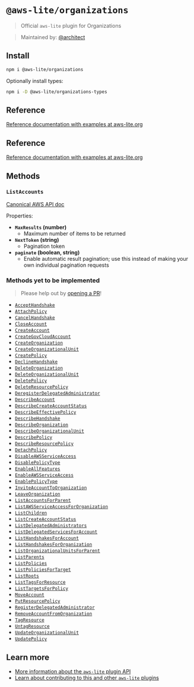 # `@aws-lite/organizations`

> Official `aws-lite` plugin for Organizations

> Maintained by: [@architect](https://github.com/architect)


## Install

```sh
npm i @aws-lite/organizations
```

Optionally install types:

```sh
npm i -D @aws-lite/organizations-types
```


## Reference

[Reference documentation with examples at aws-lite.org](https://aws-lite.org/services/organizations)


## Reference

[Reference documentation with examples at aws-lite.org](https://aws-lite.org/services/organizations)


## Methods

<!-- ! Do not remove METHOD_DOCS_START / METHOD_DOCS_END ! -->
<!-- METHOD_DOCS_START -->
### `ListAccounts`

[Canonical AWS API doc](https://docs.aws.amazon.com/organizations/latest/APIReference/API_ListAccounts.html)

Properties:
- **`MaxResults` (number)**
  - Maximum number of items to be returned
- **`NextToken` (string)**
  - Pagination token
- **`paginate` (boolean, string)**
  - Enable automatic result pagination; use this instead of making your own individual pagination requests


### Methods yet to be implemented

> Please help out by [opening a PR](https://github.com/aws-lite/aws-lite#authoring-aws-lite-plugins)!

- [`AcceptHandshake`](https://docs.aws.amazon.com/organizations/latest/APIReference/API_AcceptHandshake.html)
- [`AttachPolicy`](https://docs.aws.amazon.com/organizations/latest/APIReference/API_AttachPolicy.html)
- [`CancelHandshake`](https://docs.aws.amazon.com/organizations/latest/APIReference/API_CancelHandshake.html)
- [`CloseAccount`](https://docs.aws.amazon.com/organizations/latest/APIReference/API_CloseAccount.html)
- [`CreateAccount`](https://docs.aws.amazon.com/organizations/latest/APIReference/API_CreateAccount.html)
- [`CreateGovCloudAccount`](https://docs.aws.amazon.com/organizations/latest/APIReference/API_CreateGovCloudAccount.html)
- [`CreateOrganization`](https://docs.aws.amazon.com/organizations/latest/APIReference/API_CreateOrganization.html)
- [`CreateOrganizationalUnit`](https://docs.aws.amazon.com/organizations/latest/APIReference/API_CreateOrganizationalUnit.html)
- [`CreatePolicy`](https://docs.aws.amazon.com/organizations/latest/APIReference/API_CreatePolicy.html)
- [`DeclineHandshake`](https://docs.aws.amazon.com/organizations/latest/APIReference/API_DeclineHandshake.html)
- [`DeleteOrganization`](https://docs.aws.amazon.com/organizations/latest/APIReference/API_DeleteOrganization.html)
- [`DeleteOrganizationalUnit`](https://docs.aws.amazon.com/organizations/latest/APIReference/API_DeleteOrganizationalUnit.html)
- [`DeletePolicy`](https://docs.aws.amazon.com/organizations/latest/APIReference/API_DeletePolicy.html)
- [`DeleteResourcePolicy`](https://docs.aws.amazon.com/organizations/latest/APIReference/API_DeleteResourcePolicy.html)
- [`DeregisterDelegatedAdministrator`](https://docs.aws.amazon.com/organizations/latest/APIReference/API_DeregisterDelegatedAdministrator.html)
- [`DescribeAccount`](https://docs.aws.amazon.com/organizations/latest/APIReference/API_DescribeAccount.html)
- [`DescribeCreateAccountStatus`](https://docs.aws.amazon.com/organizations/latest/APIReference/API_DescribeCreateAccountStatus.html)
- [`DescribeEffectivePolicy`](https://docs.aws.amazon.com/organizations/latest/APIReference/API_DescribeEffectivePolicy.html)
- [`DescribeHandshake`](https://docs.aws.amazon.com/organizations/latest/APIReference/API_DescribeHandshake.html)
- [`DescribeOrganization`](https://docs.aws.amazon.com/organizations/latest/APIReference/API_DescribeOrganization.html)
- [`DescribeOrganizationalUnit`](https://docs.aws.amazon.com/organizations/latest/APIReference/API_DescribeOrganizationalUnit.html)
- [`DescribePolicy`](https://docs.aws.amazon.com/organizations/latest/APIReference/API_DescribePolicy.html)
- [`DescribeResourcePolicy`](https://docs.aws.amazon.com/organizations/latest/APIReference/API_DescribeResourcePolicy.html)
- [`DetachPolicy`](https://docs.aws.amazon.com/organizations/latest/APIReference/API_DetachPolicy.html)
- [`DisableAWSServiceAccess`](https://docs.aws.amazon.com/organizations/latest/APIReference/API_DisableAWSServiceAccess.html)
- [`DisablePolicyType`](https://docs.aws.amazon.com/organizations/latest/APIReference/API_DisablePolicyType.html)
- [`EnableAllFeatures`](https://docs.aws.amazon.com/organizations/latest/APIReference/API_EnableAllFeatures.html)
- [`EnableAWSServiceAccess`](https://docs.aws.amazon.com/organizations/latest/APIReference/API_EnableAWSServiceAccess.html)
- [`EnablePolicyType`](https://docs.aws.amazon.com/organizations/latest/APIReference/API_EnablePolicyType.html)
- [`InviteAccountToOrganization`](https://docs.aws.amazon.com/organizations/latest/APIReference/API_InviteAccountToOrganization.html)
- [`LeaveOrganization`](https://docs.aws.amazon.com/organizations/latest/APIReference/API_LeaveOrganization.html)
- [`ListAccountsForParent`](https://docs.aws.amazon.com/organizations/latest/APIReference/API_ListAccountsForParent.html)
- [`ListAWSServiceAccessForOrganization`](https://docs.aws.amazon.com/organizations/latest/APIReference/API_ListAWSServiceAccessForOrganization.html)
- [`ListChildren`](https://docs.aws.amazon.com/organizations/latest/APIReference/API_ListChildren.html)
- [`ListCreateAccountStatus`](https://docs.aws.amazon.com/organizations/latest/APIReference/API_ListCreateAccountStatus.html)
- [`ListDelegatedAdministrators`](https://docs.aws.amazon.com/organizations/latest/APIReference/API_ListDelegatedAdministrators.html)
- [`ListDelegatedServicesForAccount`](https://docs.aws.amazon.com/organizations/latest/APIReference/API_ListDelegatedServicesForAccount.html)
- [`ListHandshakesForAccount`](https://docs.aws.amazon.com/organizations/latest/APIReference/API_ListHandshakesForAccount.html)
- [`ListHandshakesForOrganization`](https://docs.aws.amazon.com/organizations/latest/APIReference/API_ListHandshakesForOrganization.html)
- [`ListOrganizationalUnitsForParent`](https://docs.aws.amazon.com/organizations/latest/APIReference/API_ListOrganizationalUnitsForParent.html)
- [`ListParents`](https://docs.aws.amazon.com/organizations/latest/APIReference/API_ListParents.html)
- [`ListPolicies`](https://docs.aws.amazon.com/organizations/latest/APIReference/API_ListPolicies.html)
- [`ListPoliciesForTarget`](https://docs.aws.amazon.com/organizations/latest/APIReference/API_ListPoliciesForTarget.html)
- [`ListRoots`](https://docs.aws.amazon.com/organizations/latest/APIReference/API_ListRoots.html)
- [`ListTagsForResource`](https://docs.aws.amazon.com/organizations/latest/APIReference/API_ListTagsForResource.html)
- [`ListTargetsForPolicy`](https://docs.aws.amazon.com/organizations/latest/APIReference/API_ListTargetsForPolicy.html)
- [`MoveAccount`](https://docs.aws.amazon.com/organizations/latest/APIReference/API_MoveAccount.html)
- [`PutResourcePolicy`](https://docs.aws.amazon.com/organizations/latest/APIReference/API_PutResourcePolicy.html)
- [`RegisterDelegatedAdministrator`](https://docs.aws.amazon.com/organizations/latest/APIReference/API_RegisterDelegatedAdministrator.html)
- [`RemoveAccountFromOrganization`](https://docs.aws.amazon.com/organizations/latest/APIReference/API_RemoveAccountFromOrganization.html)
- [`TagResource`](https://docs.aws.amazon.com/organizations/latest/APIReference/API_TagResource.html)
- [`UntagResource`](https://docs.aws.amazon.com/organizations/latest/APIReference/API_UntagResource.html)
- [`UpdateOrganizationalUnit`](https://docs.aws.amazon.com/organizations/latest/APIReference/API_UpdateOrganizationalUnit.html)
- [`UpdatePolicy`](https://docs.aws.amazon.com/organizations/latest/APIReference/API_UpdatePolicy.html)
<!-- METHOD_DOCS_END -->


## Learn more

- [More information about the `aws-lite` plugin API](https://aws-lite.org/plugin-api)
- [Learn about contributing to this and other `aws-lite` plugins](https://aws-lite.org/contributing)
